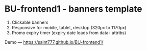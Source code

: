 # BU-frontend1 - banners template

1) Clickable banners
2) Responsive for mobile, tablet, desktop (320px to 1170px)
2) Promo expiry timer (expiry date loads from data- attribs)

Demo — https://saint777.github.io/BU-frontend1/
